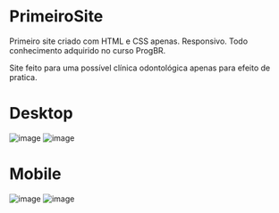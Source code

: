 # PrimeiroSite
Primeiro site criado com HTML e CSS apenas. Responsivo. Todo conhecimento adquirido no curso ProgBR.

Site feito para uma possível clínica odontológica apenas para efeito de pratica.

# Desktop
![image](https://user-images.githubusercontent.com/61984909/182975167-39dba83b-5dfc-4afd-8004-5f4a9aa22cbd.png)
![image](https://user-images.githubusercontent.com/61984909/182975212-2d38efb3-0cac-4719-892f-ad542bd04fed.png)

# Mobile
![image](https://user-images.githubusercontent.com/61984909/182975427-f5754cf0-80cb-410e-a50e-c0c3ad0fc26f.png)
![image](https://user-images.githubusercontent.com/61984909/182975385-5b9df5c8-e5b5-496f-be1b-1b30258a334c.png)
